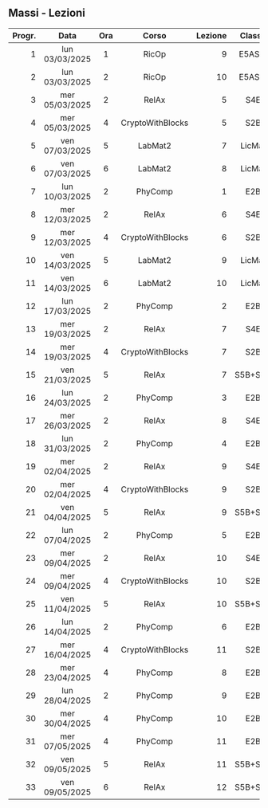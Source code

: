 ## Massi - Lezioni

|Progr.| Data | Ora | Corso | Lezione | Classe |
|--:|:-:|:-:|:-:|--:|:-:|
|1|lun 03/03/2025|1|RicOp|9|E5ASIA|
|2|lun 03/03/2025|2|RicOp|10|E5ASIA|
|3|mer 05/03/2025|2|RelAx|5|S4E|
|4|mer 05/03/2025|4|CryptoWithBlocks|5|S2B|
|5|ven 07/03/2025|5|LabMat2|7|LicMat|
|6|ven 07/03/2025|6|LabMat2|8|LicMat|
|7|lun 10/03/2025|2|PhyComp|1|E2B|
|8|mer 12/03/2025|2|RelAx|6|S4E|
|9|mer 12/03/2025|4|CryptoWithBlocks|6|S2B|
|10|ven 14/03/2025|5|LabMat2|9|LicMat|
|11|ven 14/03/2025|6|LabMat2|10|LicMat|
|12|lun 17/03/2025|2|PhyComp|2|E2B|
|13|mer 19/03/2025|2|RelAx|7|S4E|
|14|mer 19/03/2025|4|CryptoWithBlocks|7|S2B|
|15|ven 21/03/2025|5|RelAx|7|S5B+S5D|
|16|lun 24/03/2025|2|PhyComp|3|E2B|
|17|mer 26/03/2025|2|RelAx|8|S4E|
|18|lun 31/03/2025|2|PhyComp|4|E2B|
|19|mer 02/04/2025|2|RelAx|9|S4E|
|20|mer 02/04/2025|4|CryptoWithBlocks|9|S2B|
|21|ven 04/04/2025|5|RelAx|9|S5B+S5D|
|22|lun 07/04/2025|2|PhyComp|5|E2B|
|23|mer 09/04/2025|2|RelAx|10|S4E|
|24|mer 09/04/2025|4|CryptoWithBlocks|10|S2B|
|25|ven 11/04/2025|5|RelAx|10|S5B+S5D|
|26|lun 14/04/2025|2|PhyComp|6|E2B|
|27|mer 16/04/2025|4|CryptoWithBlocks|11|S2B|
|28|mer 23/04/2025|4|PhyComp|8|E2B|
|29|lun 28/04/2025|2|PhyComp|9|E2B|
|30|mer 30/04/2025|4|PhyComp|10|E2B|
|31|mer 07/05/2025|4|PhyComp|11|E2B|
|32|ven 09/05/2025|5|RelAx|11|S5B+S5D|
|33|ven 09/05/2025|6|RelAx|12|S5B+S5D|


